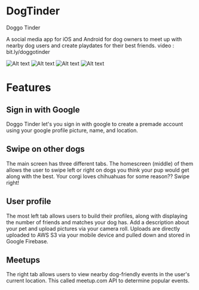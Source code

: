 # DogTinder
Doggo Tinder

A social media app for iOS and Android for dog owners to meet up with nearby dog users and create playdates for their best friends.
video : bit.ly/doggotinder

![Alt text](./README_pics/main_cover.png)
![Alt text](./README_pics/cover_1.png)
![Alt text](./README_pics/cover_2.png)
![Alt text](./README_pics/cover_3.png)

# Features

## Sign in with Google
Doggo Tinder let's you sign in with google to create a premade account using your google profile picture, name, and location.

## Swipe on other dogs
The main screen has three different tabs. The homescreen (middle) of them allows the user to swipe left or right on dogs you think your pup would
get along with the best. Your corgi loves chihuahuas for some reason?? Swipe right!

## User profile
The most left tab allows users to build their profiles, along with displaying the number of friends and matches your dog has. Add a description
about your pet and upload pictures via your camera roll. Uploads are directly uploaded to AWS S3 via your mobile device and pulled down and stored in
Google Firebase.

## Meetups
The right tab allows users to view nearby dog-friendly events in the user's current location. This called meetup.com API to determine popular
events.
